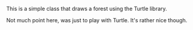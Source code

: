 This is a simple class that draws a forest using the Turtle library.

Not much point here, was just to play with Turtle. It's rather nice though.
